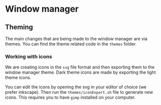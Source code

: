 # Window manager

## Theming

The main changes that are being made to the window manager are via themes. You can find the theme related code in the `themes` folder.

### Working with icons

We are creating icons in the `svg` file format and then exporting them to the window manager theme. Dark theme icons are made by exporting the light theme icons.

You can edit the icons by opening the svg in your editor of choice (we prefer inkscape). Then run the `themes/iconExport.sh` file to generate new icons. This requires you to have `gimp` installed on your computer.
